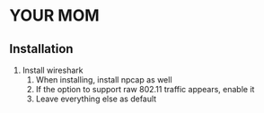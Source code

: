 # YOUR MOM

## Installation
1. Install wireshark
   1. When installing, install npcap as well
   2. If the option to support raw 802.11 traffic appears, enable it
   3. Leave everything else as default